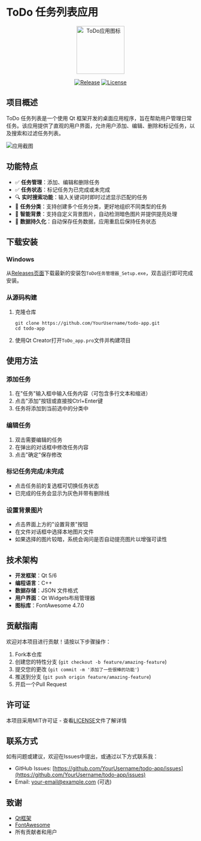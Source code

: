 # ToDo 任务列表应用

<div align="center">
<img src="icons/appicon.png" alt="ToDo应用图标" width="128"/>
  
[![Release](https://img.shields.io/github/v/release/YourUsername/todo-app)](https://github.com/YourUsername/todo-app/releases)
[![License](https://img.shields.io/github/license/YourUsername/todo-app)](LICENSE)
</div>

## 项目概述

ToDo 任务列表是一个使用 Qt 框架开发的桌面应用程序，旨在帮助用户管理日常任务。该应用提供了直观的用户界面，允许用户添加、编辑、删除和标记任务，以及搜索和过滤任务列表。

![应用截图](screenshots/main.png)

## 功能特点

- ✅ **任务管理**：添加、编辑和删除任务
- ✅ **任务状态**：标记任务为已完成或未完成
- 🔍 **实时搜索功能**：输入关键词时即时过滤显示匹配的任务
- 🔖 **任务分类**：支持创建多个任务分类，更好地组织不同类型的任务
- 🎨 **智能背景**：支持自定义背景图片，自动检测暗色图片并提供提亮处理
- 💾 **数据持久化**：自动保存任务数据，应用重启后保持任务状态

## 下载安装

### Windows

从[Releases页面](https://github.com/YourUsername/todo-app/releases)下载最新的安装包`ToDo任务管理器_Setup.exe`，双击运行即可完成安装。

### 从源码构建

1. 克隆仓库
   ```
   git clone https://github.com/YourUsername/todo-app.git
   cd todo-app
   ```

2. 使用Qt Creator打开`ToDo_app.pro`文件并构建项目

## 使用方法

### 添加任务

1. 在"任务"输入框中输入任务内容（可包含多行文本和缩进）
2. 点击"添加"按钮或直接按Ctrl+Enter键
3. 任务将添加到当前选中的分类中

### 编辑任务

1. 双击需要编辑的任务
2. 在弹出的对话框中修改任务内容
3. 点击"确定"保存修改

### 标记任务完成/未完成

- 点击任务前的复选框可切换任务状态
- 已完成的任务会显示为灰色并带有删除线

### 设置背景图片

- 点击界面上方的"设置背景"按钮
- 在文件对话框中选择本地图片文件
- 如果选择的图片较暗，系统会询问是否自动提亮图片以增强可读性

## 技术架构

- **开发框架**：Qt 5/6
- **编程语言**：C++
- **数据存储**：JSON 文件格式
- **用户界面**：Qt Widgets布局管理器
- **图标库**：FontAwesome 4.7.0

## 贡献指南

欢迎对本项目进行贡献！请按以下步骤操作：

1. Fork本仓库
2. 创建您的特性分支 (`git checkout -b feature/amazing-feature`)
3. 提交您的更改 (`git commit -m '添加了一些很棒的功能'`)
4. 推送到分支 (`git push origin feature/amazing-feature`)
5. 开启一个Pull Request

## 许可证

本项目采用MIT许可证 - 查看[LICENSE](LICENSE)文件了解详情

## 联系方式

如有问题或建议，欢迎在Issues中提出，或通过以下方式联系我：

- GitHub Issues: [https://github.com/YourUsername/todo-app/issues](https://github.com/YourUsername/todo-app/issues)
- Email: your-email@example.com (可选)

## 致谢

- [Qt框架](https://www.qt.io/)
- [FontAwesome](https://fontawesome.com/)
- 所有贡献者和用户 